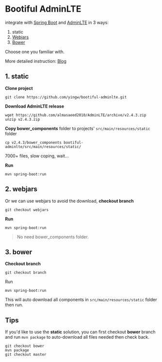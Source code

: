 # Bootiful AdminLTE

integrate with [Spring Boot](http://spring.io/projects/spring-boot) and [AdminLTE](http://adminlte.io/) in 3 ways:

1. static
2. [Webjars](https://www.webjars.org/)
3. [Bower](https://bower.io/)

Choose one you familiar with.

More detailed instruction: [Blog](https://yingw.github.io/2018/02/22/adminlte-springboot.html)

## 1. static

**Clone project**
```
git clone https://github.com/yingw/bootiful-adminlte.git
```

**Download AdminLTE release**
```
wget https://github.com/almasaeed2010/AdminLTE/archive/v2.4.3.zip
unzip v2.4.3.zip
```

**Copy bower_components** folder to projects' `src/main/resources/static` folder
```
cp v2.4.3/bower_components bootiful-adminlte/src/main/resources/static/
```
7000+ files, slow coping, wait...

**Run**
```
mvn spring-boot:run
```

## 2. webjars

Or we can use webjars to avoid the download, **checkout branch**
```
git checkout webjars
```

**Run**
```
mvn spring-boot:run
```

> No need bower_components folder.

## 3. bower

**Checkout branch**
```
git checkout branch
```

Run
```
mvn spring-boot:run
```

This will auto download all components in `src/main/resources/static` folder then run.

## Tips

If you'd like to use the **static** solution, you can first checkout **bower** branch and run `mvn package` to auto-download all files needed then check back.
```
git checkout bower
mvn package
git checkout master
```
